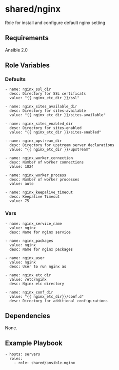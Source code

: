 # shared/nginx #

Role for install and configure default nginx setting

## Requirements ##

Ansible 2.0

## Role Variables ##

### Defaults ###

    - name: nginx_ssl_dir
      desc: Directory for SSL certificats
      value: "{{ nginx_etc_dir }}/ssl"

    - name: nginx_sites_available_dir
      desc: Directory for sites-available
      value: "{{ nginx_etc_dir }}/sites-available"

    - name: nginx_sites_enabled_dir
      desc: Directory for sites-enabled
      value: "{{ nginx_etc_dir }}/sites-enabled"

    - name: nginx_upstream_dir
      desc: Directory for upstream server declarations
      value: "{{ nginx_etc_dir }}/upstream"

    - name: nginx_worker_connection
      desc: Number of worker connections
      value: 1024

    - name: nginx_worker_process
      desc: Number of worker processes
      value: auto

    - name: nginx_keepalive_timeout
      desc: Keepalive Timeout
      value: 75

### Vars ###

    - name: nginx_service_name
      value: nginx
      desc: Name for nginx service

    - name: nginx_packages
      value: nginx
      desc: Name for nginx packages

    - name: nginx_user
      value: nginx
      desc: User to run nginx as

    - name: nginx_etc_dir
      value: /etc/nginx
      desc: Nginx etc directory

    - name: nginx_conf_dir
      value: "{{ nginx_etc_dir}}/conf.d"
      desc: Directory for additional configurations

## Dependencies ##

None.

## Example Playbook ##

    - hosts: servers
      roles:
        - role: shared/ansible-nginx

